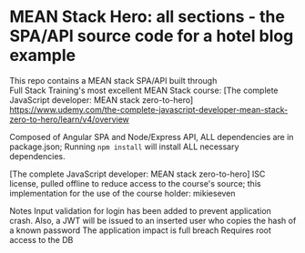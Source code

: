 # MEAN Stack Hero: all sections - the SPA/API source code for a hotel blog example

This repo contains a MEAN stack SPA/API built through   
Full Stack Training's most excellent MEAN Stack course: 
[The complete JavaScript developer: MEAN stack zero-to-hero]
https://www.udemy.com/the-complete-javascript-developer-mean-stack-zero-to-hero/learn/v4/overview

Composed of Angular SPA and Node/Express API, 
ALL dependencies are in package.json;
Running `npm install` will install ALL necessary dependencies.

[The complete JavaScript developer: MEAN stack zero-to-hero]
ISC license, pulled offline to reduce access to the course's source; this implementation for the use of the course holder: mikieseven



Notes
Input validation for login has been added to prevent application crash.
Also, a JWT will be issued to an inserted user who copies the hash of a known password
The application impact is full breach
Requires root access to the DB
  